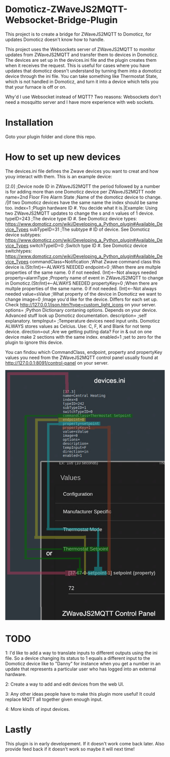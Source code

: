 # Domoticz-ZWaveJS2MQTT-Websocket-Bridge-Plugin
This project is to create a bridge for ZWaveJS2MQTT to Domoticz, for updates Domoticz doesn't know how to handle.

This project uses the Websockets server of ZWaveJS2MQTT to monitor updates from ZWaveJS2MQTT and transfer them to
devices in Domoticz.  The devices are set up in the devices.ini file and the plugin creates them when it receives
the request.  This is useful for cases where you have updates that domoticz doesn't understand by turning them
into a domoticz device through the ini file. You can take  something like Thermostat State, which is not handled
in Domoticz, and turn it into a device which tells you that your furnace is off or on.

Why'd I use Websocket instead of MQTT?  Two reasons: Websockets don't need a mosquitto server and I have more
experience with web sockets.

# Installation
Goto your plugin folder and clone this repo.

# How to set up new devices
The devices.ini file defines the Zwave devices you want to creat and how youy interact with them. This is an
example device:

[2.0]                           ;Device node ID in ZWaveJS2MQTT the period followed by a number is for adding more than one Domoticz device per ZWaveJS2MQTT node
name=2nd Floor Fire Alarm State ;Name of the domoticz device to change.      /|If two Domoticz devices have the same name the index should be same too.
index=1                         ;Plugin hardware ID #. You decide what it is.\|Example: Using two ZWaveJS2MQTT updates to change the s and n values of 1 device.
typeID=243                      ;The device type ID #. See Domoticz device types: https://www.domoticz.com/wiki/Developing_a_Python_plugin#Available_Device_Types
subTypeID=31                    ;The subtype # ID of device.  See Domoticz device subtypes: https://www.domoticz.com/wiki/Developing_a_Python_plugin#Available_Device_Types
switchTypeID=0                  ;Switch type ID #.  See Domoticz device switchtypes: https://www.domoticz.com/wiki/Developing_a_Python_plugin#Available_Device_Types
commandClass=Notification       ;What Zwave command class this device is.(Str/Int)<--ALWAYS NEEDED
endpoint=0                      ;When there are multple properties of the same name. 0 if not needed. (Int)<--Not always needed
property=alarmType              ;Property name of event in ZWaveJS2MQTT to change in Domoticz.(Str/Int)<--ALWAYS NEEDED
propertyKey=0                   ;When there are multple properties of the same name. 0 if not needed. (Int)<--Not always needed
value=sValue                    ;What property of the device in Domoticz we want to change
image=0                         ;Image you'd like for the device. Differs for each set up. Check http://127.0.0.1/json.htm?type=custom_light_icons on your server.
options=                        ;Python Dictionary contaning options. Depends on your device. Advanced stuff look up Domoticz documentation.
description=                    ;self explanatory.
tempInput=                      ;Temperature devices need input units. Domoticz ALWAYS stores values as Celcius. Use: C, F, K and Blank for not temp device.
direction=out                   ;Are we getting putting data? For in & out on one device make 2 sections with the same index.
enabled=1                       ;set to zero for the plugin to ignore this device.

You can findou which CommandClass, endpoint, property and propertyKey values you need from the ZWaveJS2MQTT
control panel usually found at http://127.0.0.1:8091/control-panel on your server.

![This is how you tell the plugin which device/property you want to target](/ZWJS2MQTTWB.png)

# TODO
1: I'd like to add a way to translate inputs to different outputs using the ini file.  So a device changing its
   status to 1 equals a different input to the Domoticz device like to "Danny" for instance when you get a number
   in an update that represents a particular user who has logged into an external hardware.

2: Create a way to add and edit devices from the web UI.

3: Any other ideas people have to make this plugin more useful!  It could replace MQTT all together given enough
   input.

4: More kinds of input devices.

# Lastly
This plugin is in early developement.  If it doesn't work come back later. Also provide feed back if it
doesn't work so maybe it will next time!
   
